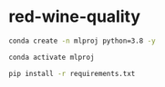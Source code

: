 # red-wine-quality

```bash
conda create -n mlproj python=3.8 -y
```
```bash
conda activate mlproj
```
```bash
pip install -r requirements.txt
```